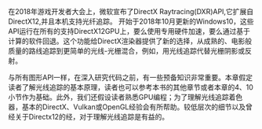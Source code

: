 在2018年游戏开发者大会上，微软宣布了DirectX Raytracing(DXR)API,它扩展自DirectX12,并且本机支持光纤追踪。
开始于2018年10月更新的Windows10，这些API运行在所有的支持DirectX12GPU上，要么使用专用硬件加速，要么通过基于计算的软件回退。这个功能给DirectX渲染器提供了新的选择，从成熟的、电影般质量的路线追踪到更简单的光线-光栅混合，例如，用光线追踪代替光栅阴影或反射。

与所有图形API一样，在深入研究代码之前，有一些预备知识非常重要。本章假定读者了解光线追踪的基本原理，读者也可以参考本书的其他章节或者本章的4、10小节作为基础。此外，我们还假设读者熟悉GPU编程；为了理解光线追踪着色器，基本的DirectX、Vulkan或OpenGL经验会有所帮助。较低层次的细节以及曾经关于Directx12的经，对于理解光线追踪是有益的。
